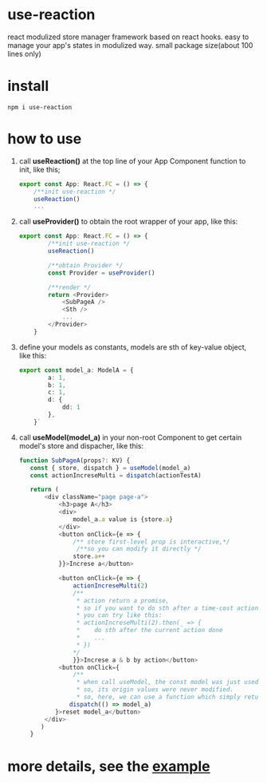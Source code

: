 # use-reaction
react modulized store manager framework based on react hooks.
easy to manage your app's states in modulized way.
small package size(about 100 lines only)
# install
```shell
npm i use-reaction
```
# how to use
1. call **useReaction()** at the top line of your App Component function to init, like this;

    ```typescript
    export const App: React.FC = () => {
        /**init use-reaction */
        useReaction()
        ...
    ```
2. call **useProvider()** to obtain the root wrapper of your app, like this:

    ```typescript
    export const App: React.FC = () => {
            /**init use-reaction */
            useReaction()

            /**obtain Provider */
            const Provider = useProvider()

            /**render */
            return <Provider>
                <SubPageA />
                <Sth />
                ...
            </Provider>
        }
    ```
3. define your models as constants, models are sth of key-value object,
    like this:
    ```typescript
    export const model_a: ModelA = {
            a: 1,
            b: 1,
            c: 1,
            d: {
                dd: 1
            },
        }`
    ```
4. call **useModel(model_a)** in your non-root Component to get certain model's store and dispacher, like this:
    ```typescript
    function SubPageA(props?: KV) {
       const { store, dispatch } = useModel(model_a)
       const actionIncreseMulti = dispatch(actionTestA)

       return (
           <div className="page page-a">
               <h3>page A</h3>
               <div>
                   model_a.a value is {store.a}
               </div>
               <button onClick={e => {
                   /** store first-level prop is interactive,*/
                    /**so you can modify it directly */
                   store.a++
               }}>Increse a</button>

               <button onClick={e => {
                   actionIncreseMulti(2)
                   /** 
                    * action return a promise, 
                    * so if you want to do sth after a time-cost action,
                    * you can try like this:
                    * actionIncreseMulti(2).then(_ => {
                    *    do sth after the current action done
                    *    ...
                    * })
                   */
                   }}>Increse a & b by action</button>
               <button onClick={
                   /** 
                    * when call useModel, the const model was just used to clearify model structor,
                    * so, its origin values were never modified.
                    * so, here, we can use a function which simply return the original const model to reset the state! */
                  dispatch(() => model_a)
              }>reset model_a</button>
           </div>
          )
       }
    ```
    

# more details, see the [example](https://github.com/swellee/use-reaction/blob/main/src/app.tsx)